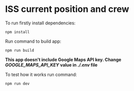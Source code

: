 # ISS current position and crew
To run firstly install dependencies:
```
npm install
```
Run command to build app:
```
npm run build
```
**This app doesn't include Google Maps API key. Change _GOOGLE_MAPS_API_KEY_ value in _./.env_ file**

To test how it works run command:
```
npm run dev
```
